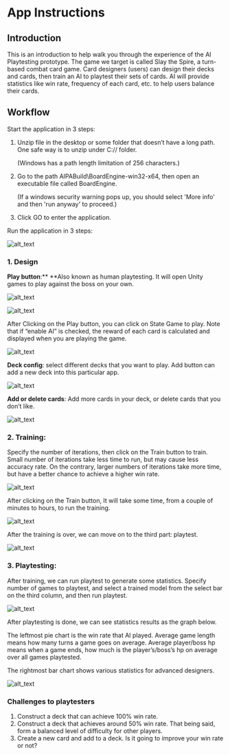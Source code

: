 # App Instructions


## Introduction

This is an introduction to help walk you through the experience of the AI Playtesting prototype. The game we target is called Slay the Spire, a turn-based combat card game. Card designers (users) can design their decks and cards, then train an AI to playtest their sets of cards. AI will provide statistics like win rate, frequency of each card, etc. to help users balance their cards.

## Workflow
Start the application in 3 steps:

1. Unzip file in the desktop or some folder that doesn’t have a long path. One safe way is to unzip under C:// folder.

    (Windows has a path length limitation of 256 characters.)

2. Go to the path AIPABuild\BoardEngine-win32-x64, then open an executable file called BoardEngine. 

    (If a windows security warning pops up, you should select 'More info' and then 'run anyway' to proceed.)

3. Click GO to enter the application. 

Run the application in 3 steps:

![alt_text](images/guide/workflow.png "workflow")

### 1. **Design**

**Play button**:** **Also known as human playtesting. It will open Unity games to play against the boss on your own.

![alt_text](images/guide/play.png "play")

![alt_text](images/guide/unity_start.png "unity_start")


After Clicking on the Play button, you can click on State Game to play. Note that if “enable AI” is checked, the reward of each card is calculated and displayed when you are playing the game.

![alt_text](images/guide/unity_play.png "unity_play")


**Deck config**: select different decks that you want to play. Add button can add a new deck into this particular app.


![alt_text](images/guide/deck_config.png "deck_config")


**Add or delete cards**: Add more cards in your deck, or delete cards that you don’t like.

![alt_text](images/guide/add_delete_card.png "add_delete_card")




### 2. **Training:** 

Specify the number of iterations, then click on the Train button to train. Small number of iterations take less time to run, but may cause less accuracy rate. On the contrary, larger numbers of iterations take more time, but have a better chance to achieve a higher win rate. 


![alt_text](images/guide/training.png "training")


After clicking on the Train button, It will take some time, from a couple of minutes to hours, to run the training.

![alt_text](images/guide/training2.png "training2")


After the training is over, we can move on to the third part: playtest.

![alt_text](images/guide/training3.png "training3")


### 3. **Playtesting**: 
After training, we can run playtest to generate some statistics. Specify number of games to playtest, and select a trained model from the select bar on the third column, and then run playtest.

![alt_text](images/guide/playtesting.png "playtesting")

After playtesting is done, we can see statistics results as the graph below.

The leftmost pie chart is the win rate that AI played. Average game length means how many turns a game goes on average. Average player/boss hp means when a game ends, how much is the player’s/boss’s hp on average over all games playtested.

The rightmost bar chart shows various statistics for advanced designers.

![alt_text](images/guide/playtesting_result.png "playtesting_result")


### Challenges to playtesters


1. Construct a deck that can achieve 100% win rate. 
2. Construct a deck that achieves around 50% win rate. That being said, form a balanced level of difficulty for other players.
3. Create a new card and add to a deck. Is it going to improve your win rate or not?